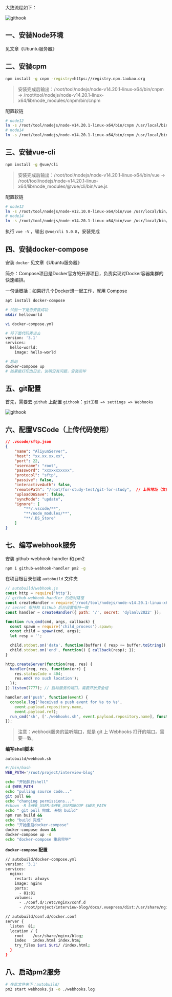 大致流程如下：

![githook](assets/githook.png)





## 一、安装Node环境

见文章《Ubuntu服务器》



## 二、安装cpm

```bash
npm install -g cnpm -registry=https://registry.npm.taobao.org
```

> 安装完成后输出：/root/tool/nodejs/node-v14.20.1-linux-x64/bin/cnpm -> /root/tool/nodejs/node-v14.20.1-linux-x64/lib/node_modules/cnpm/bin/cnpm

配置软链

```bash
# node12
ln -s /root/tool/nodejs/node-v14.20.1-linux-x64/bin/cnpm /usr/local/bin/cnpm
# node14
ln -s /root/tool/nodejs/node-v14.20.1-linux-x64/bin/cnpm /usr/local/bin/cnpm
```



## 三、安装vue-cli

```bash
npm install -g @vue/cli
```

> 安装完成后输出：/root/tool/nodejs/node-v14.20.1-linux-x64/bin/vue -> /root/tool/nodejs/node-v14.20.1-linux-x64/lib/node_modules/@vue/cli/bin/vue.js

配置软链

```bash
# node12
ln -s /root/tool/nodejs/node-v12.10.0-linux-x64/bin/vue /usr/local/bin/
# node14
ln -s /root/tool/nodejs/node-v14.20.1-linux-x64/bin/vue /usr/local/bin/
```

执行 `vue -V` ，输出 `@vue/cli 5.0.8`，安装完成



## 四、安装docker-compose

安装 `docker` 见文章《Ubuntu服务器》

简介：Compose项目是Docker官方的开源项目，负责实现对Docker容器集群的快速编排。

一句话概括：如果好几个Docker想一起工作，就用 Compose



```bash
apt install docker-compose

# 试验一下是否安装成功
mkdir helloworld

vi docker-compose.yml

# 将下面代码弄进去
version: '3.1'
services:
  hello-world:
    image: hello-world

# 启动
docker-compose up
# 如果能打印出日志，说明没有问题，安装完毕
```



## 五、git配置

首先，需要去 `github` 上配置 `githook`：`git工程 => settings => Webhooks`

![githook](assets/git-hook2.png)



## 六、配置VSCode（上传代码使用）

```json
// .vscode/sftp.json
{
    "name": "AliyunServer",
    "host": "xx.xx.xx.xx",
    "port": 22,     
    "username": "root",
    "password": "xxxxxxxxxxx", 
    "protocol": "sftp", 
    "passive": false,
    "interactiveAuth": false,
    "remotePath": "/root/for-study-test/git-for-study",  // 上传地址（文件路径）
    "uploadOnSave": false, 
    "syncMode": "update",
    "ignore": [            
        "**/.vscode/**",
        "**/node_modules/**",
        "**/.DS_Store"
    ]
}
```



## 七、编写webhook服务

安装 github-webhook-handler 和 pm2

```bash
npm i github-webhook-handler pm2 -g
```

在项目根目录创建 `autobuild` 文件夹

```js
// autobuild/webhook.js
const http = require('http');
// github-webhook-handler 的绝对路径
const createHandler = require('/root/tool/nodejs/node-v14.20.1-linux-x64/lib/node_modules/github-webhook-handler');
// secret 保持和 GitHub 后台设置保持一致
const handler = createHandler({ path: '/', secret: 'dylanlv2022' });

function run_cmd(cmd, args, callback) {
  const spawn = require('child_process').spawn;
  const child = spawn(cmd, args);
  let resp = '';

  child.stdout.on('data', function(buffer) { resp += buffer.toString(); });
  child.stdout.on('end', function() { callback(resp); });
}

http.createServer(function(req, res) {
  handler(req, res, function(err) {
    res.statusCode = 404;
    res.end('no such location');
  });
}).listen(7777); // 启动服务的端口，需要开放安全组

handler.on('push', function(event) {
  console.log('Received a push event for %s to %s',
    event.payload.repository.name,
    event.payload.ref);
  run_cmd('sh', ['./webhooks.sh', event.payload.repository.name], function(text) { console.log(text); });
});
```

> 注意：webhook服务的监听端口，就是 git 上 Webhooks 打开的端口。需要一致。



**编写shell脚本**

`autobuild/webhook.sh`

```bash
#!/bin/bash
WEB_PATH='/root/project/interview-blog'

echo "开始执行shell"
cd $WEB_PATH
echo "pulling source code..."
git pull &&
echo "changing permissions..."
#chown -R $WEB_USER:$WEB_USERGROUP $WEB_PATH
echo " git pull 完成. 开始 build"
npm run build &&
echo "build 完成"
echo "开始重启docker-compose"
docker-compose down &&
docker-compose up -d
echo "docker-compose 重启完毕"
```



**`docker-compose` 配置**

```bash
// autobuild/docker-compose.yml
version: '3.1'
services:
  nginx:
    restart: always
    image: nginx
    ports:
      - 81:81
    volumes:
      - ./conf.d/:/etc/nginx/conf.d
      - /root/project/interview-blog/docs/.vuepress/dist:/usr/share/nginx/blog/
```

```bash
// autobuild/conf.d/docker.conf
server {
  listen  81;
  location / {
    root    /usr/share/nginx/blog;
    index   index.html index.htm;
    try_files $uri $uri/ /index.html;
  }
}
```



## 八、启动pm2服务

```bash
# 在此文件夹下：autobuild/ 
pm2 start webhooks.js -o ./webhooks.log
```





























